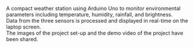 A compact weather station using Arduino Uno to monitor environmental parameters including temperature, humidity, rainfall, and brightness.<br>
Data from the three sensors is processed and displayed in real-time on the laptop screen.<br>
The images of the project set-up and the demo video of the project have been shared. <br> 
